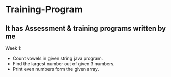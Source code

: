 # Training-Program
It has Assessment &amp; training programs written by me
-------------------
Week 1:
 - Count vowels in given string java program.
 - Find the largest number out of given 3 numbers.
 - Print even numbers form the given array.
